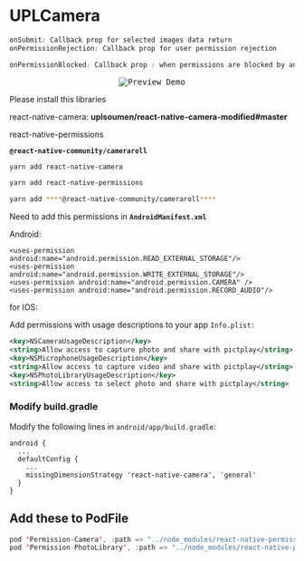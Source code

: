 # UPLCamera

```css
onSubmit: Callback prop for selected images data return
onPermissionRejection: Callback prop for user permission rejection

onPermissionBlocked: Callback prop : when permissions are blocked by android system
```

<p align="center">
  <kbd>
  <img src="https://github.com/uplamartya/uplCamera/blob/master/src/assets/images/preview.gif?raw=true"
       title="Preview Demo"/>
  </kbd>
</p>

Please install this libraries 

react-native-camera: **uplsoumen/react-native-camera-modified#master**

react-native-permissions

****`@react-native-community/cameraroll`****

```bash
yarn add react-native-camera
```

```bash
yarn add react-native-permissions
```

```bash
yarn add ****@react-native-community/cameraroll****
```

Need to add this permissions in **`AndroidManifest.xml`**

Android:

```arduino
<uses-permission android:name="android.permission.READ_EXTERNAL_STORAGE"/>
<uses-permission android:name="android.permission.WRITE_EXTERNAL_STORAGE"/>
<uses-permission android:name="android.permission.CAMERA" />
<uses-permission android:name="android.permission.RECORD_AUDIO"/>
```

for IOS:

Add permissions with usage descriptions to your app `Info.plist:`

```xml
<key>NSCameraUsageDescription</key>
<string>Allow access to capture photo and share with pictplay</string>
<key>NSMicrophoneUsageDescription</key>
<string>Allow access to capture video and share with pictplay</string>
<key>NSPhotoLibraryUsageDescription</key>
<string>Allow access to select photo and share with pictplay</string>
```

### **Modify build.gradle**

Modify the following lines in `android/app/build.gradle`:

```
android {
  ...
  defaultConfig {
    ...
    missingDimensionStrategy 'react-native-camera', 'general'
  }
}
```

## Add these to PodFile

```swift
pod 'Permission-Camera', :path => "../node_modules/react-native-permissions/ios/Camera"
pod 'Permission-PhotoLibrary', :path => "../node_modules/react-native-permissions/ios/PhotoLibrary"
```
